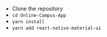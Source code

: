 - Clone the repository
- ```cd Online-Campus-App```
- ```yarn install```
- ```yarn add react-native-material-ui```
